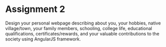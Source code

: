 # Assignment 2

Design your personal webpage describing about you, your hobbies, native 
village/town, your family members, schooling, college life, educational qualifications, 
certificates/rewards, and your valuable contributions to the society using AngularJS 
framework.
